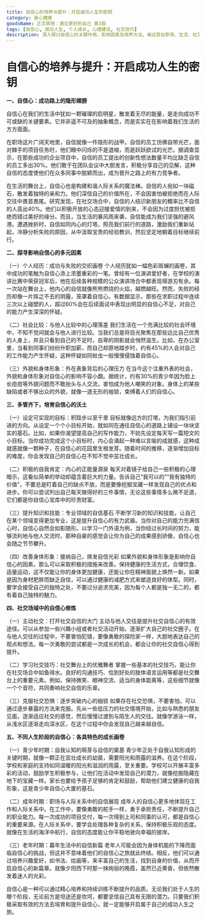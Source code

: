 ```yaml
---
title: 自信心的培养与提升：开启成功人生的密钥
category: 身心健康
goodsName: 正念冥想：遇见更好的自己 第3版
tags: [自信心, 成功人生, 个人成长, 心理建设, 社交技巧]
description: 深入探讨自信心的关键作用、影响因素及培养方法，阐述其在职场、生活、社交等不同场景的重要性，助力读者开启成功人生。
---
```

# 自信心的培养与提升：开启成功人生的密钥

**一、自信心：成功路上的隐形翅膀**

自信心在我们的生活中犹如一颗璀璨的启明星，散发着无尽的能量，是走向成功不可或缺的关键要素。它并非遥不可及的抽象概念，而是实实在在影响着我们生活的方方面面。

在职场这片广阔天地里，自信就像一件隐形的战甲。自信的员工仿佛自带光芒，面对棘手的项目任务时，他们眼中闪烁的不是退缩，而是跃跃欲试的光芒。据调查显示，在那些成功的企业项目中，自信的员工提出的创新性想法数量平均比缺乏自信的员工多出30%。他们敢于在团队会议中大胆发言，积极分享自己的见解，这种自信的态度使他们在众多同事中脱颖而出，成为晋升之路上的有力竞争者。

在生活的舞台上，自信心也是构建和谐人际关系的魔法棒。自信的人宛如一块磁石，散发着独特的亲和力。他们深信自己的价值所在，不会因害怕被拒绝而在人际交往中畏首畏尾。研究发现，在社交场合中，自信的人结识新朋友的概率比不自信的人高出40%。他们以积极开放的心态迎接爱情的到来，不会因为过度担忧被拒绝而错过美好的缘分。而且，当生活的暴风雨来袭，自信能成为我们坚强的避风港。遭遇挫折时，自信如同内心的灯塔，照亮我们前行的道路，激励我们重新站起，冷静分析失败的原因，从中汲取宝贵的经验教训，然后坚定地朝着目标继续前行。

**二、探寻影响自信心的多元因素**

（一）个人经历：成功与失败的交织画卷
个人经历犹如一幅色彩斑斓的画卷，其中成功的笔触为自信心添上浓墨重彩的一笔。曾经有一位演讲爱好者，在学校的演讲比赛中荣获冠军后，他在后续各种规模的公众演讲场合中都表现得游刃有余。每一次站在舞台上，他内心的自信就像熊熊燃烧的火焰，越燃越旺。然而，失败的经历却像一片挥之不去的阴霾，笼罩着自信心。有数据显示，那些在求职过程中连续三次以上碰壁的人，超过60%会在后续面试中表现出明显的自信心不足，对自己的能力产生深深的怀疑。

（二）社会比较：与他人比较中的心理落差
我们生活在一个充满比较的社会环境中，不知不觉间就会与他人进行比较。当我们总是将目光聚焦在那些远比自己优秀的人身上，并且只看到自己的不足时，自卑的阴影就会悄然滋生。比如，在办公室里，当看到同事们纷纷升职加薪，而自己却原地踏步时，约有45%的人会对自己的工作能力产生怀疑，这种怀疑如同蛀虫一般慢慢侵蚀着自信心。

（三）外貌和身体形象：外在表象背后的心理压力
在当今这个注重外表的社会，外貌和身体形象对自信心的影响不容小觑。据统计，约有30%的青少年因为脸上长痘痘等外貌问题而不敢抬头与人交流，害怕成为他人嘲笑的对象。身体上的某些缺陷或者不够出众的外貌，就像一道无形的枷锁，束缚着人们的自信心。

**三、多管齐下，培育自信心的沃土**

（一）设定可实现的目标：积跬步以至千里
目标就像远方的灯塔，为我们指引前进的方向。从设定一个个小目标开始，就如同在通往自信心的道路上铺设一块块坚实的基石。比如，如果你渴望提高自己的写作能力，不妨先设定每天写一篇短文的小目标。当你成功完成这个小目标时，内心会涌起一种难以言喻的成就感，这种成就感就像一颗种子，在自信心的花园里生根发芽。随着时间的推移，逐渐增加目标的难度，你会发现自己的自信心在不知不觉中茁壮成长。

（二）积极的自我肯定：内心的正能量源泉
每天对着镜子给自己一些积极的心理暗示，这看似简单的举动却蕴含着巨大的力量。告诉自己“我可以的”“我有独特的价值”，不要总是盯着自己的缺点不放，而是要像挖掘宝藏一样发现自己的优点和进步。你可以尝试列出自己每天做得好的三件事情，无论这些事情多么微不足道，它们都是你自信心宝库中的珍贵财富。

（三）提升知识和技能：专业领域的自信基石
不断学习新的知识和技能，让自己在某个领域变得更加专业，这是提升自信心的有力武器。当你对自己的能力充满信心时，自信心自然会如影随形。以学习一门外语为例，当你经过长时间的努力，能够流利地与他人交流时，那种自豪的感觉会让你为自己的成果感到骄傲，自信心也会随之节节攀升。

（四）改善身体形象：接纳自己，焕发自信光彩
如果外貌和身体形象是影响你自信心的因素，那么可以采取积极的措施来改善。保持健康的生活方式，合理饮食、适量运动，这不仅能让你的身体更加健康，还能让你在精神面貌上焕然一新。如果是因为身材肥胖而缺乏自信，可以通过健康的减肥方式来塑造良好的体型。同时，要学会接受自己的独特之处，不要过分追求完美，因为每个人都是独一无二的，都有着自己独特的魅力。

**四、社交场域中的自信心修炼**

（一）主动社交：打开社交自信的大门
主动与他人交往是提升社交自信心的有效途径。可以从参加一些兴趣小组或者社交活动开始，逐渐扩大自己的社交圈子。在与他人交往的过程中，不要害怕犯错，要像勇敢的探险家一样，大胆地表达自己的观点和想法。每一次勇敢的尝试都是一次成长的机会，都会让你的社交自信心得到提升。

（二）学习社交技巧：社交舞台上的优雅舞者
掌握一些基本的社交技巧，能让你在社交场合中如鱼得水。良好的沟通技巧、恰到好处的肢体语言运用等都是社交舞台上的重要元素。例如，保持微笑、眼神交流、适当的身体距离等，这些细节就像一个个音符，共同奏响社交自信的乐章。

（三）克服社交恐惧：逐步突破内心的枷锁
如果存在社交恐惧，不要害怕，可以通过逐步暴露的方法来克服。先从一些低压力的社交情境开始，比如与熟悉的朋友见面，逐渐适应社交的感觉，然后慢慢过渡到与陌生人的交往。就像学游泳一样，从浅水区逐渐走向深水区，在这个过程中你会发现自己越来越自信。

**五、不同人生阶段的自信心：各具特色的成长画卷**

（一）青少年时期：自我认知的萌芽与自信的奠基
青少年正处于自我认知形成的关键时期，就像一颗正在茁壮成长的幼苗，需要阳光和雨露的滋养。在这个阶段，学校和家庭的支持如同温暖的阳光和滋润的雨露，至关重要。学校可以开展丰富多彩的活动，鼓励学生积极参与，让他们在活动中发现自己的潜力，就像挖掘隐藏在地下的宝藏一样。家长也要给予孩子足够的肯定和鼓励，帮助他们建立健康的自我形象，这是青少年自信心大厦的基石。

（二）成年时期：职场与人际关系中的自信展现
成年人的自信心更多地体现在工作和人际关系中。在工作中，要像勇敢的舵手一样，勇于承担责任，不断提升自己的职业能力。每一次成功的项目交付，每一次得到上司和同事的认可，都是自信心的重要来源。在人际关系中，要学会处理各种复杂的关系，保持积极乐观的态度。就像在生活的海洋中航行，自信的态度能让你平稳地驶向幸福的彼岸。

（三）老年时期：暮年生活中的自信新篇
老年人可能会因为身体机能的下降而面临自信心的挑战，但这并不意味着他们的自信心之旅就此终结。相反，他们可以通过培养兴趣爱好，如书法、绘画等，来丰富自己的生活，找到自身的价值，从而开启自信心的新篇章。就像夕阳西下时那一抹绚丽的晚霞，虽然已近黄昏，但依然散发着迷人的光彩。

自信心是一种可以通过精心培养和持续训练不断提升的品质。无论我们处于人生的哪个阶段，无论前方是坦途还是坎坷，都要坚信自己具有无限的潜力。只要我们积极采取有效的方法去培育和提升自信心，就一定能够开启属于自己的成功人生之旅。
